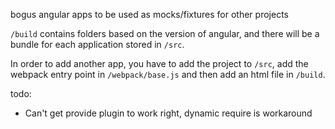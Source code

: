 bogus angular apps to be used as mocks/fixtures for other projects

`/build` contains folders based on the version of angular, and there will be a bundle for each application stored in `/src`. 

In order to add another app, you have to add the project to `/src`, add the webpack entry point in `/webpack/base.js` and then add an html file in `/build`.

todo: 

- Can't get provide plugin to work right, dynamic require is workaround